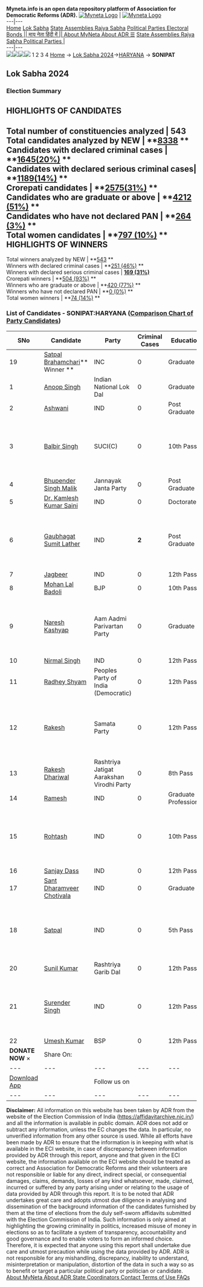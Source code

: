 **Myneta.info is an open data repository platform of Association for Democratic Reforms (ADR).**
[![Myneta Logo](https://www.myneta.info/lib/img/myneta-logo.png)](https://www.myneta.info/) | [![Myneta Logo](https://www.myneta.info/lib/img/adr-logo.png)](https://adrindia.org)  
---|---  
[Home](https://www.myneta.info/) [Lok Sabha](https://www.myneta.info/#ls "Lok Sabha") [ State Assemblies ](https://www.myneta.info/#sa "State Assemblies") [Rajya Sabha](https://www.myneta.info/#rs "Rajya Sabha") [Political Parties ](https://www.myneta.info/party "Political Parties") [ Electoral Bonds ](https://www.myneta.info/electoral_bonds "Electoral Bonds") [ || माय नेता हिंदी में || ](https://translate.google.co.in/translate?prev=hp&hl=en&js=y&u=www.myneta.info&sl=en&tl=hi&history_state0=) [ About MyNeta ](https://adrindia.org/content/about-myneta) [ About ADR ](https://adrindia.org/about-adr/who-we-are) [☰](javascript:void\(0\))
[ State Assemblies ](https://www.myneta.info/#sa "State Assemblies") [ Rajya Sabha ](https://www.myneta.info/#rs "Rajya Sabha") [ Political Parties ](https://www.myneta.info/party "Political Parties")
|   
---|---  
![](https://www.myneta.info/lib/img/banner/banner-1.png)![](https://www.myneta.info/lib/img/banner/banner-2.png)![](https://www.myneta.info/lib/img/banner/banner-3.png)![](https://www.myneta.info/lib/img/banner/banner-4.png)
1  2  3  4 
[Home](https://www.myneta.info/) → [Lok Sabha 2024](https://www.myneta.info/LokSabha2024/)→[HARYANA](https://www.myneta.info/LokSabha2024/index.php?action=show_constituencies&state_id=12) → **SONIPAT**
### 
## Lok Sabha 2024
###  Election Summary 
HIGHLIGHTS OF CANDIDATES  
---  
Total number of constituencies analyzed |  543   
Total candidates analyzed by NEW | **[8338](https://www.myneta.info/LokSabha2024/index.php?action=summary&subAction=candidates_analyzed&sort=candidate#summary) **  
Candidates with declared criminal cases | **[1645(20%)](https://www.myneta.info/LokSabha2024/index.php?action=summary&subAction=crime&sort=candidate#summary) **  
Candidates with declared serious criminal cases| **[1189(14%)](https://www.myneta.info/LokSabha2024/index.php?action=summary&subAction=serious_crime&sort=candidate#summary) **  
Crorepati candidates | **[2575(31%)](https://www.myneta.info/LokSabha2024/index.php?action=summary&subAction=crorepati&sort=candidate#summary) **  
Candidates who are graduate or above | **[4212 (51%)](https://www.myneta.info/LokSabha2024/index.php?action=summary&subAction=education&sort=candidate#summary) **  
Candidates who have not declared PAN | **[264 (3%)](https://www.myneta.info/LokSabha2024/index.php?action=summary&subAction=without_pan&sort=candidate#summary) **  
Total women candidates | **[797 (10%)](https://www.myneta.info/LokSabha2024/index.php?action=summary&subAction=women_candidate&sort=candidate#summary) **  
HIGHLIGHTS OF WINNERS  
---  
Total winners analyzed by NEW | **[543](https://www.myneta.info/LokSabha2024/index.php?action=summary&subAction=winner_analyzed&sort=candidate#summary) **  
Winners with declared criminal cases | **[251 (46%)](https://www.myneta.info/LokSabha2024/index.php?action=summary&subAction=winner_crime&sort=candidate#summary) **  
Winners with declared serious criminal cases | **[169 (31%)](https://www.myneta.info/LokSabha2024/index.php?action=summary&subAction=winner_serious_crime&sort=candidate#summary)**  
Crorepati winners | **[504 (93%)](https://www.myneta.info/LokSabha2024/index.php?action=summary&subAction=winner_crorepati&sort=candidate#summary) **  
Winners who are graduate or above | **[420 (77%)](https://www.myneta.info/LokSabha2024/index.php?action=summary&subAction=winner_education&sort=candidate#summary) **  
Winners who have not declared PAN | **[0 (0%)](https://www.myneta.info/LokSabha2024/index.php?action=summary&subAction=winner_without_pan&sort=candidate#summary) **  
Total women winners | **[74 (14%)](https://www.myneta.info/LokSabha2024/index.php?action=summary&subAction=winner_women&sort=candidate#summary) **  
### List of Candidates - SONIPAT:HARYANA ([Comparison Chart of Party Candidates](https://www.myneta.info/LokSabha2024/comparisonchart.php?constituency_id=145))
SNo | Candidate| Party| Criminal Cases| Education| Age| Total Assets| Liabilities  
---|---|---|---|---|---|---|---  
19  | [Satpal Brahamchari](https://www.myneta.info/LokSabha2024/candidate.php?candidate_id=8557)** Winner ** | INC | 0 | Graduate| 60 | Rs 1,60,73,608 ~ 1 Crore+ | Rs 0 ~   
1  | [Anoop Singh](https://www.myneta.info/LokSabha2024/candidate.php?candidate_id=8555) | Indian National Lok Dal | 0 | Graduate| 62 | Rs 8,17,66,810 ~ 8 Crore+ | Rs 9,99,172 ~ 9 Lacs+  
2  | [Ashwani](https://www.myneta.info/LokSabha2024/candidate.php?candidate_id=8681) | IND | 0 | Post Graduate| 40 | Rs 5,319 ~ 5 Thou+ | Rs 0 ~   
3  | [Balbir Singh](https://www.myneta.info/LokSabha2024/candidate.php?candidate_id=8687) | SUCI(C) | 0 | 10th Pass| 65 | ![](https://myneta.info/image_v2.php?myneta_folder=LokSabha2024&candidate_id=8687&col=ta) | ![](https://myneta.info/image_v2.php?myneta_folder=LokSabha2024&candidate_id=8687&col=lia)  
4  | [Bhupender Singh Malik](https://www.myneta.info/LokSabha2024/candidate.php?candidate_id=8554) | Jannayak Janta Party | 0 | Post Graduate| 55 | Rs 7,55,54,784 ~ 7 Crore+ | Rs 39,00,000 ~ 39 Lacs+  
5  | [Dr. Kamlesh Kumar Saini](https://www.myneta.info/LokSabha2024/candidate.php?candidate_id=8680) | IND | 0 | Doctorate| 57 | Rs 31,73,33,444 ~ 31 Crore+ | Rs 1,85,00,000 ~ 1 Crore+  
6  | [Gaubhagat Sumit Lather](https://www.myneta.info/LokSabha2024/candidate.php?candidate_id=8678) | IND | **2** | Post Graduate| 29 | ![](https://myneta.info/image_v2.php?myneta_folder=LokSabha2024&candidate_id=8678&col=ta) | ![](https://myneta.info/image_v2.php?myneta_folder=LokSabha2024&candidate_id=8678&col=lia)  
7  | [Jagbeer](https://www.myneta.info/LokSabha2024/candidate.php?candidate_id=8685) | IND | 0 | 12th Pass| 37 | Rs 4,74,000 ~ 4 Lacs+ | Rs 0 ~   
8  | [Mohan Lal Badoli](https://www.myneta.info/LokSabha2024/candidate.php?candidate_id=8556) | BJP | 0 | 10th Pass| 61 | Rs 16,30,89,024 ~ 16 Crore+ | Rs 7,16,04,399 ~ 7 Crore+  
9  | [Naresh Kashyap](https://www.myneta.info/LokSabha2024/candidate.php?candidate_id=8677) | Aam Aadmi Parivartan Party | 0 | Graduate| 54 | ![](https://myneta.info/image_v2.php?myneta_folder=LokSabha2024&candidate_id=8677&col=ta) | ![](https://myneta.info/image_v2.php?myneta_folder=LokSabha2024&candidate_id=8677&col=lia)  
10  | [Nirmal Singh](https://www.myneta.info/LokSabha2024/candidate.php?candidate_id=8671) | IND | 0 | 12th Pass| 42 | Rs 3,80,000 ~ 3 Lacs+ | Rs 0 ~   
11  | [Radhey Shyam](https://www.myneta.info/LokSabha2024/candidate.php?candidate_id=8682) | Peoples Party of India (Democratic) | 0 | 12th Pass| 46 | Rs 8,74,500 ~ 8 Lacs+ | Rs 0 ~   
12  | [Rakesh](https://www.myneta.info/LokSabha2024/candidate.php?candidate_id=8676) | Samata Party | 0 | 12th Pass| 36 | ![](https://myneta.info/image_v2.php?myneta_folder=LokSabha2024&candidate_id=8676&col=ta) | ![](https://myneta.info/image_v2.php?myneta_folder=LokSabha2024&candidate_id=8676&col=lia)  
13  | [Rakesh Dhariwal](https://www.myneta.info/LokSabha2024/candidate.php?candidate_id=8686) | Rashtriya Jatigat Aarakshan Virodhi Party | 0 | 8th Pass| 37 | Rs 42,200 ~ 42 Thou+ | Rs 0 ~   
14  | [Ramesh](https://www.myneta.info/LokSabha2024/candidate.php?candidate_id=8675) | IND | 0 | Graduate Professional| 64 | Rs 2,76,48,851 ~ 2 Crore+ | Rs 42,000 ~ 42 Thou+  
15  | [Rohtash](https://www.myneta.info/LokSabha2024/candidate.php?candidate_id=8674) | IND | 0 | 10th Pass| 60 | ![](https://myneta.info/image_v2.php?myneta_folder=LokSabha2024&candidate_id=8674&col=ta) | ![](https://myneta.info/image_v2.php?myneta_folder=LokSabha2024&candidate_id=8674&col=lia)  
16  | [Sanjay Dass](https://www.myneta.info/LokSabha2024/candidate.php?candidate_id=8670) | IND | 0 | 12th Pass| 51 | Rs 31,60,000 ~ 31 Lacs+ | Rs 0 ~   
17  | [Sant Dharamveer Chotivala](https://www.myneta.info/LokSabha2024/candidate.php?candidate_id=8683) | IND | 0 | Graduate| 51 | Rs 13,08,03,000 ~ 13 Crore+ | Rs 5,00,000 ~ 5 Lacs+  
18  | [Satpal](https://www.myneta.info/LokSabha2024/candidate.php?candidate_id=8673) | IND | 0 | 5th Pass| 37 | ![](https://myneta.info/image_v2.php?myneta_folder=LokSabha2024&candidate_id=8673&col=ta) | ![](https://myneta.info/image_v2.php?myneta_folder=LokSabha2024&candidate_id=8673&col=lia)  
20  | [Sunil Kumar](https://www.myneta.info/LokSabha2024/candidate.php?candidate_id=8679) | Rashtriya Garib Dal | 0 | 12th Pass| 28 | Rs 10,48,035 ~ 10 Lacs+ | Rs 1,16,000 ~ 1 Lacs+  
21  | [Surender Singh](https://www.myneta.info/LokSabha2024/candidate.php?candidate_id=8672) | IND | 0 | 12th Pass| 31 | ![](https://myneta.info/image_v2.php?myneta_folder=LokSabha2024&candidate_id=8672&col=ta) | ![](https://myneta.info/image_v2.php?myneta_folder=LokSabha2024&candidate_id=8672&col=lia)  
22  | [Umesh Kumar](https://www.myneta.info/LokSabha2024/candidate.php?candidate_id=8684) | BSP | 0 | 12th Pass| 36 | Rs 82,00,000 ~ 82 Lacs+ | Rs 1,55,000 ~ 1 Lacs+  
|  **DONATE NOW** × |  Share On:  | [](https://api.whatsapp.com/send?text=https%3A%2F%2Fmyneta.info%2Fpunjab2022%2Findex.php%3Faction%3Dshow_constituencies%26state_id%3D19) | [](https://www.facebook.com/sharer/sharer.php?u=https%3A%2F%2Fmyneta.info%2Fpunjab2022%2Findex.php%3Faction%3Dshow_constituencies%26state_id%3D19) | [](https://twitter.com/share?url=https%3A%2F%2Fmyneta.info%2Fpunjab2022%2Findex.php%3Faction%3Dshow_constituencies%26state_id%3D19)  
---|---|---|---|---  
| [ Download App ](https://play.google.com/store/apps/details?id=com.webrosoft.myneta1&pcampaignid=pcampaignidMKT-Other-global-all-co-prtnr-py-PartBadge-Mar2515-1) | [](https://play.google.com/store/apps/details?id=com.webrosoft.myneta1&pcampaignid=pcampaignidMKT-Other-global-all-co-prtnr-py-PartBadge-Mar2515-1) |  Follow us on  | [](https://www.facebook.com/adrindia.org/) | [](https://twitter.com/adrspeaks) | [](https://groups.google.com/g/national-election-watch?hl=en&pli=1) | [](https://www.instagram.com/adrspeaks/) | [](https://www.youtube.com/user/adrspeaks) | [](https://sharechat.com/profile/adrspeaks)  
---|---|---|---|---|---|---|---|---  
**Disclaimer:** All information on this website has been taken by ADR from the website of the Election Commission of India (https://affidavitarchive.nic.in/) and all the information is available in public domain. ADR does not add or subtract any information, unless the EC changes the data. In particular, no unverified information from any other source is used. While all efforts have been made by ADR to ensure that the information is in keeping with what is available in the ECI website, in case of discrepancy between information provided by ADR through this report, anyone and that given in the ECI website, the information available on the ECI website should be treated as correct and Association for Democratic Reforms and their volunteers are not responsible or liable for any direct, indirect special, or consequential damages, claims, demands, losses of any kind whatsoever, made, claimed, incurred or suffered by any party arising under or relating to the usage of data provided by ADR through this report. It is to be noted that ADR undertakes great care and adopts utmost due diligence in analysing and dissemination of the background information of the candidates furnished by them at the time of elections from the duly self-sworn affidavits submitted with the Election Commission of India. Such information is only aimed at highlighting the growing criminality in politics, increased misuse of money in elections so as to facilitate a system of transparency, accountability and good governance and to enable voters to form an informed choice. Therefore, it is expected that anyone using this report shall undertake due care and utmost precaution while using the data provided by ADR. ADR is not responsible for any mishandling, discrepancy, inability to understand, misinterpretation or manipulation, distortion of the data in such a way so as to benefit or target a particular political party or politician or candidate. 
[ About MyNeta ](https://adrindia.org/content/about-myneta) [ About ADR ](https://adrindia.org/about-adr/who-we-are) [ State Coordinators ](https://adrindia.org/about-adr/state-coordinators) [ Contact ](https://adrindia.org/contact-us) [ Terms of Use ](https://adrindia.org/content/adr-terms-use) [ FAQs ](https://adrindia.org/content/faqs)
